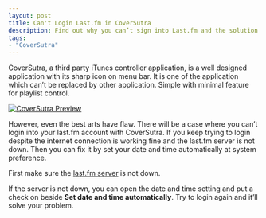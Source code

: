 ```yaml
---
layout: post
title: Can't Login Last.fm in CoverSutra
description: Find out why you can’t sign into Last.fm and the solution for it.
tags:
- "CoverSutra"
---
```

CoverSutra, a third party iTunes controller application, is a well designed application with its sharp icon on menu bar. It is one of the application which can&#8217;t be replaced by other application. Simple with minimal feature for playlist control.

[ ![CoverSutra Preview][img1] ](http://images.sayzlim.net/2010/06/coversutra_preview.jpg "CoverSutra Preview")

[img1]: http://images.sayzlim.net/2010/06/coversutra_preview.jpg "CoverSutra Preview"

However, even the best arts have flaw. There will be a case where you can&#8217;t login into your last.fm account with CoverSutra. If you keep trying to login despite the internet connection is working fine and the last.fm server is not down. Then you can fix it by set your date and time automatically at system preference.

First make sure the [last.fm server](http://status.last.fm/ "Last.fm Status") is not down.

If the server is not down, you can open the date and time setting and put a check on beside **Set date and time automatically**. Try to login again and it&#8217;ll solve your problem.
